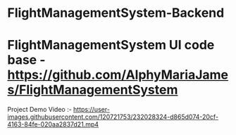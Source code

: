 # FlightManagementSystem-Backend

# FlightManagementSystem UI code base - https://github.com/AlphyMariaJames/FlightManagementSystem

Project Demo Video :-
https://user-images.githubusercontent.com/120721753/232028324-d865d074-20cf-4163-84fe-020aa2837d21.mp4
